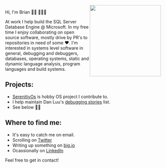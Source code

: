 <img align='right' src="https://media.giphy.com/media/hWFSXzD6GgnSIxBTtn/giphy.gif" width="230">

Hi, I'm Brian 👋🏻 👨🏻‍💻

At work I help build the SQL Server Database Engine @ Microsoft. In my free time I enjoy collaborating on open source software, mostly drive by PR's to repositories in need of some ❤️. I'm interested in systems level software in general, debugging and debuggers, databases, operating systems, static and dynamic language analysis, program languages and build systems.

## Projects:
- [SerenitiyOs](https://github.com/SerenityOS/serenity) is hobby OS project I contribute to.
- I help maintain Dan Luu's [debugging stories](https://github.com/danluu/debugging-stories) list.
- See below 🙏🏻

## Where to find me:
- It's easy to catch me on email. 
- Scrolling on <a href="https://twitter.com/bgianf">Twitter</a>
- Writing up something on <a href="https://bjg.io">bjg.io</a>
- Ocassionally on <a href="https://www.linkedin.com/in/bgianf">LinkedIn</a>

Feel free to get in contact!
